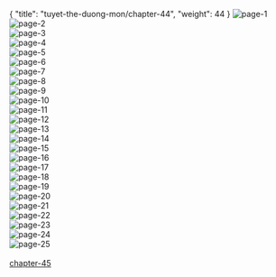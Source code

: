 { "title": "tuyet-the-duong-mon/chapter-44", "weight": 44 }
<img src="tuyet-the-duong-mon_0044_01-3ea342bbe808be883927366e16490ac5.webp" alt="page-1" origin="http://storage.fshare.vn/Test-vechai/1437307553-Tuyet-the-Duong-Mon-Dau-La-Dai-Luc-2-Chuong-43-Bat-Dau-Dung-Hop-ve-chai-02.jpg"><br/>
<img src="tuyet-the-duong-mon_0044_02-c7690c88c624971d2032c659ad06eb38.webp" alt="page-2" origin="http://storage.fshare.vn/Test-vechai/1437307553-Tuyet-the-Duong-Mon-Dau-La-Dai-Luc-2-Chuong-43-Bat-Dau-Dung-Hop-ve-chai-03.jpg"><br/>
<img src="tuyet-the-duong-mon_0044_03-bc1436a53a049030375cc796fe625e6e.webp" alt="page-3" origin="http://storage.fshare.vn/Test-vechai/1437307553-Tuyet-the-Duong-Mon-Dau-La-Dai-Luc-2-Chuong-43-Bat-Dau-Dung-Hop-ve-chai-04.jpg"><br/>
<img src="tuyet-the-duong-mon_0044_04-c6de679316724c07c216474508812c2f.webp" alt="page-4" origin="http://storage.fshare.vn/Test-vechai/1437307553-Tuyet-the-Duong-Mon-Dau-La-Dai-Luc-2-Chuong-43-Bat-Dau-Dung-Hop-ve-chai-05.jpg"><br/>
<img src="tuyet-the-duong-mon_0044_05-cc943c6181e73af2e4cc03a302719908.webp" alt="page-5" origin="http://storage.fshare.vn/Test-vechai/1437307553-Tuyet-the-Duong-Mon-Dau-La-Dai-Luc-2-Chuong-43-Bat-Dau-Dung-Hop-ve-chai-06.jpg"><br/>
<img src="tuyet-the-duong-mon_0044_06-abb155e4dde7c0e7a49af1f1974c2702.webp" alt="page-6" origin="http://storage.fshare.vn/Test-vechai/1437307553-Tuyet-the-Duong-Mon-Dau-La-Dai-Luc-2-Chuong-43-Bat-Dau-Dung-Hop-ve-chai-07.jpg"><br/>
<img src="tuyet-the-duong-mon_0044_07-2c1454a24e0ebe7f40f892a59f548a77.webp" alt="page-7" origin="http://storage.fshare.vn/Test-vechai/1437307553-Tuyet-the-Duong-Mon-Dau-La-Dai-Luc-2-Chuong-43-Bat-Dau-Dung-Hop-ve-chai-08.jpg"><br/>
<img src="tuyet-the-duong-mon_0044_08-19def798e31bf31b99926764a627091d.webp" alt="page-8" origin="http://storage.fshare.vn/Test-vechai/1437307553-Tuyet-the-Duong-Mon-Dau-La-Dai-Luc-2-Chuong-43-Bat-Dau-Dung-Hop-ve-chai-09.jpg"><br/>
<img src="tuyet-the-duong-mon_0044_09-1d4ca2c2522ea059b833882f02beef7d.webp" alt="page-9" origin="http://storage.fshare.vn/Test-vechai/1437307553-Tuyet-the-Duong-Mon-Dau-La-Dai-Luc-2-Chuong-43-Bat-Dau-Dung-Hop-ve-chai-10.jpg"><br/>
<img src="tuyet-the-duong-mon_0044_10-f86920558019440f6c67f40eb10d23e9.webp" alt="page-10" origin="http://storage.fshare.vn/Test-vechai/1437307553-Tuyet-the-Duong-Mon-Dau-La-Dai-Luc-2-Chuong-43-Bat-Dau-Dung-Hop-ve-chai-11.jpg"><br/>
<img src="tuyet-the-duong-mon_0044_11-d7f06e9463cd76b77e64ab7deea40600.webp" alt="page-11" origin="http://storage.fshare.vn/Test-vechai/1437307553-Tuyet-the-Duong-Mon-Dau-La-Dai-Luc-2-Chuong-43-Bat-Dau-Dung-Hop-ve-chai-12.jpg"><br/>
<img src="http://storage.fshare.vn/Test-vechai/1437307553-Tuyet-the-Duong-Mon-Dau-La-Dai-Luc-2-Chuong-43-Bat-Dau-Dung-Hop-ve-chai-13.jpg" alt="page-12" origin="http://storage.fshare.vn/Test-vechai/1437307553-Tuyet-the-Duong-Mon-Dau-La-Dai-Luc-2-Chuong-43-Bat-Dau-Dung-Hop-ve-chai-13.jpg"><br/>
<img src="tuyet-the-duong-mon_0044_13-5a55985de33d983265a69bc2a1779358.webp" alt="page-13" origin="http://storage.fshare.vn/Test-vechai/1437307553-Tuyet-the-Duong-Mon-Dau-La-Dai-Luc-2-Chuong-43-Bat-Dau-Dung-Hop-ve-chai-14.jpg"><br/>
<img src="tuyet-the-duong-mon_0044_14-b2691323d34d9732e03818b9938a5630.webp" alt="page-14" origin="http://storage.fshare.vn/Test-vechai/1437307553-Tuyet-the-Duong-Mon-Dau-La-Dai-Luc-2-Chuong-43-Bat-Dau-Dung-Hop-ve-chai-15.jpg"><br/>
<img src="tuyet-the-duong-mon_0044_15-82656906a236f796fd4c5567c6912a21.webp" alt="page-15" origin="http://storage.fshare.vn/Test-vechai/1437307553-Tuyet-the-Duong-Mon-Dau-La-Dai-Luc-2-Chuong-43-Bat-Dau-Dung-Hop-ve-chai-16.jpg"><br/>
<img src="tuyet-the-duong-mon_0044_16-080805230930d595ec6326ea3d074914.webp" alt="page-16" origin="http://storage.fshare.vn/Test-vechai/1437307553-Tuyet-the-Duong-Mon-Dau-La-Dai-Luc-2-Chuong-43-Bat-Dau-Dung-Hop-ve-chai-17.jpg"><br/>
<img src="tuyet-the-duong-mon_0044_17-37dee1ed48253da21256b46f458971dd.webp" alt="page-17" origin="http://storage.fshare.vn/Test-vechai/1437307553-Tuyet-the-Duong-Mon-Dau-La-Dai-Luc-2-Chuong-43-Bat-Dau-Dung-Hop-ve-chai-18.jpg"><br/>
<img src="tuyet-the-duong-mon_0044_18-9856e7030e9c49cac8c6f75856c53c53.webp" alt="page-18" origin="http://storage.fshare.vn/Test-vechai/1437307553-Tuyet-the-Duong-Mon-Dau-La-Dai-Luc-2-Chuong-43-Bat-Dau-Dung-Hop-ve-chai-19.jpg"><br/>
<img src="tuyet-the-duong-mon_0044_19-e30627f1f9471e812d2258e9269c1c10.webp" alt="page-19" origin="http://storage.fshare.vn/Test-vechai/1437307553-Tuyet-the-Duong-Mon-Dau-La-Dai-Luc-2-Chuong-43-Bat-Dau-Dung-Hop-ve-chai-20.jpg"><br/>
<img src="tuyet-the-duong-mon_0044_20-d40615a1b82ad893705294f29052eb34.webp" alt="page-20" origin="http://storage.fshare.vn/Test-vechai/1437307553-Tuyet-the-Duong-Mon-Dau-La-Dai-Luc-2-Chuong-43-Bat-Dau-Dung-Hop-ve-chai-21.jpg"><br/>
<img src="tuyet-the-duong-mon_0044_21-4ad8c1238d2d364026e83f8a03e567eb.webp" alt="page-21" origin="http://storage.fshare.vn/Test-vechai/1437307553-Tuyet-the-Duong-Mon-Dau-La-Dai-Luc-2-Chuong-43-Bat-Dau-Dung-Hop-ve-chai-22.jpg"><br/>
<img src="tuyet-the-duong-mon_0044_22-adb1ead3eaddd230dbc659d4948aae9d.webp" alt="page-22" origin="http://storage.fshare.vn/Test-vechai/1437307553-Tuyet-the-Duong-Mon-Dau-La-Dai-Luc-2-Chuong-43-Bat-Dau-Dung-Hop-ve-chai-23.jpg"><br/>
<img src="tuyet-the-duong-mon_0044_23-65cc2257b53995e10aa82d6d3531b24e.webp" alt="page-23" origin="http://storage.fshare.vn/Test-vechai/1437307553-Tuyet-the-Duong-Mon-Dau-La-Dai-Luc-2-Chuong-43-Bat-Dau-Dung-Hop-ve-chai-24.jpg"><br/>
<img src="tuyet-the-duong-mon_0044_24-3115ccefe67a5443e76fa191835b74ff.webp" alt="page-24" origin="http://storage.fshare.vn/Test-vechai/1437307553-Tuyet-the-Duong-Mon-Dau-La-Dai-Luc-2-Chuong-43-Bat-Dau-Dung-Hop-ve-chai-25.jpg"><br/>
<img src="tuyet-the-duong-mon_0044_25-54760925c8ab97b3418e160955cecb33.webp" alt="page-25" origin="http://storage.fshare.vn/Test-vechai/1437307553-Tuyet-the-Duong-Mon-Dau-La-Dai-Luc-2-Chuong-43-Bat-Dau-Dung-Hop-ve-chai-26.jpg"><br/>
<br/><a class="nextchap" href="/tuyet-the-duong-mon/chapter-45">chapter-45</a>
